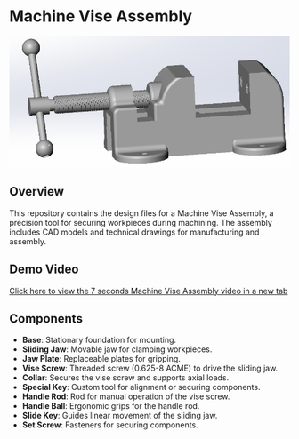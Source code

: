 # Machine Vise Assembly

![assembly](media/assy.png)

## Overview

This repository contains the design files for a Machine Vise Assembly, a precision tool for securing workpieces during machining. The assembly includes CAD models and technical drawings for manufacturing and assembly.

## Demo Video

[Click here to view the 7 seconds Machine Vise Assembly video in a new tab](https://desireloft.github.io/machine_vise/test.html)

## Components

- **Base**: Stationary foundation for mounting.
- **Sliding Jaw**: Movable jaw for clamping workpieces.
- **Jaw Plate**: Replaceable plates for gripping.
- **Vise Screw**: Threaded screw (0.625-8 ACME) to drive the sliding jaw.
- **Collar**: Secures the vise screw and supports axial loads.
- **Special Key**: Custom tool for alignment or securing components.
- **Handle Rod**: Rod for manual operation of the vise screw.
- **Handle Ball**: Ergonomic grips for the handle rod.
- **Slide Key**: Guides linear movement of the sliding jaw.
- **Set Screw**: Fasteners for securing components.
